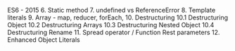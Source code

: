 ES6 - 2015
 6. Static method
 7. undefined vs ReferenceError
 8. Template literals
 9. Array - map, reducer, forEach, 
 10. Destructuring
    10.1 Destructuring Object
    10.2 Destructuring Arrays
    10.3 Destructuring Nested Object
    10.4 Destructuring Rename
 11. Spread operator / Function Rest parameters
 12. Enhanced Object Literals